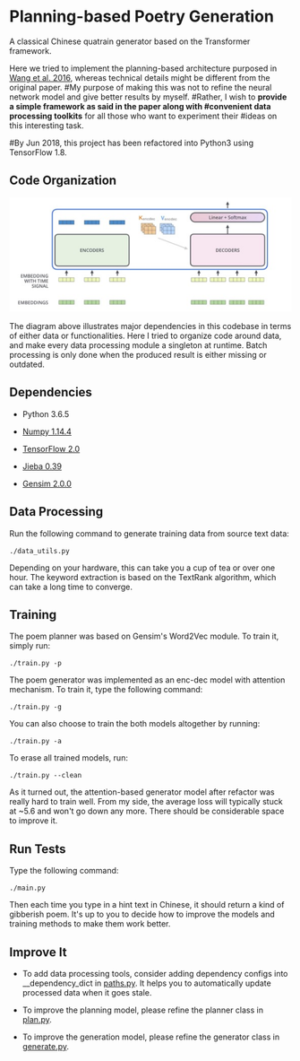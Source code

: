 # Planning-based Poetry Generation

A classical Chinese quatrain generator based on the Transformer framework.

Here we tried to implement the planning-based architecture purposed in 
[Wang et al. 2016](https://arxiv.org/abs/1610.09889),
whereas technical details might be different from the original paper.
#My purpose of making this was not to refine the neural network model and give better results by myself.
#Rather, I wish to <b>provide a simple framework as said in the paper along with
#convenient data processing toolkits</b> for all those who want to experiment their
#ideas on this interesting task.

#By Jun 2018, this project has been refactored into Python3 using TensorFlow 1.8.

## Code Organization

![Structure of Code](img/transformer_structure.jpg)

The diagram above illustrates major dependencies in
this codebase in terms of either data or functionalities.
Here I tried to organize code around data,
and make every data processing module a singleton at runtime.
Batch processing is only done when the produced result
is either missing or outdated.


## Dependencies

* Python 3.6.5

* [Numpy 1.14.4](http://www.numpy.org/)

* [TensorFlow 2.0](https://www.tensorflow.org/)

* [Jieba 0.39](https://github.com/fxsjy/jieba)

* [Gensim 2.0.0](https://radimrehurek.com/gensim/)


## Data Processing

Run the following command to generate training data from source text data:

    ./data_utils.py

Depending on your hardware, this can take you a cup of tea or over one hour.
The keyword extraction is based on the TextRank algorithm,
which can take a long time to converge.

## Training

The poem planner was based on Gensim's Word2Vec module.
To train it, simply run:

    ./train.py -p

The poem generator was implemented as an enc-dec model with attention mechanism.
To train it, type the following command:

    ./train.py -g

You can also choose to train the both models altogether by running:

    ./train.py -a

To erase all trained models, run:

    ./train.py --clean


As it turned out, the attention-based generator model after refactor
was really hard to train well.
From my side, the average loss will typically stuck at ~5.6
and won't go down any more.
There should be considerable space to improve it.

## Run Tests

Type the following command:

    ./main.py

Then each time you type in a hint text in Chinese,
it should return a kind of gibberish poem.
It's up to you to decide how to improve the models and training methods
to make them work better.

## Improve It

* To add data processing tools, consider adding dependency configs into
\_\_dependency\_dict in [paths.py](./paths.py).
It helps you to automatically update processed data when it goes stale.

* To improve the planning model,
please refine the planner class in [plan.py](./plan.py).

* To improve  the generation model,
please refine the generator class in [generate.py](./generate.py).

